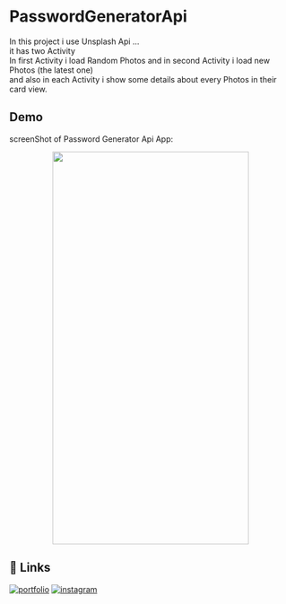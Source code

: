 # PasswordGeneratorApi

In this project i use Unsplash Api ...<br />
it has two Activity <br />
In first Activity i load Random Photos and in second Activity i load new Photos (the latest one) <br /> and also in each Activity i show some details about every Photos in their card view.

## Demo

screenShot of Password Generator Api App:


<p align="center">
<img src="https://user-images.githubusercontent.com/81583283/233843215-d68fdfda-c48d-4ef9-a1ea-42deec5bac28.png" width="350" height="700">
</p>



## 🔗 Links
[![portfolio](https://img.shields.io/badge/download_apk_file-000?style=for-the-badge&logo=ko-fi&logoColor=white)](https://github.com/AlirezaJahangiri/PasswordGeneratorApi/raw/main/app/release/app-release.apk)
[![instagram](https://img.shields.io/badge/instagram-1DA1F2?style=for-the-badge&logo=instagram&logoColor=red)](https://www.instagram.com/awli.io/)
